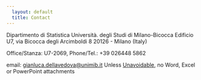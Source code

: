 ```yaml
---
  layout: default
  title: Contact
---
```



Dipartimento di Statistica
Università. degli Studi di Milano-Bicocca
Edificio U7, via Bicocca degli Arcimboldi 8
20126 - Milano (Italy)


Office/Stanza: U7-2069,
Phone/Tel.: +39 026448 5862


email: <gianluca.dellavedova@unimib.it>
Unless [Unavoidable](http://www.fsf.org/philosophy/no-word-attachments.html), no Word, Excel or PowerPoint attachments
